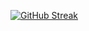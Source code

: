[![GitHub Streak](https://github-readme-streak-stats.herokuapp.com/?user=caique-dourado&theme=dark)](https://github.com/caique-dourado)